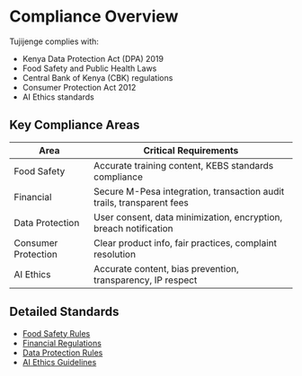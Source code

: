 # Compliance Overview

Tujijenge complies with:
- Kenya Data Protection Act (DPA) 2019
- Food Safety and Public Health Laws
- Central Bank of Kenya (CBK) regulations
- Consumer Protection Act 2012
- AI Ethics standards

## Key Compliance Areas
| Area                | Critical Requirements                                                                 |
|---------------------|--------------------------------------------------------------------------------------|
| Food Safety         | Accurate training content, KEBS standards compliance                                  |
| Financial           | Secure M-Pesa integration, transaction audit trails, transparent fees                |
| Data Protection     | User consent, data minimization, encryption, breach notification                     |
| Consumer Protection  | Clear product info, fair practices, complaint resolution                             |
| AI Ethics           | Accurate content, bias prevention, transparency, IP respect                          |

## Detailed Standards
- [Food Safety Rules](food-safety.md)
- [Financial Regulations](financial.md)
- [Data Protection Rules](data-protection.md)
- [AI Ethics Guidelines](ai-ethics.md)